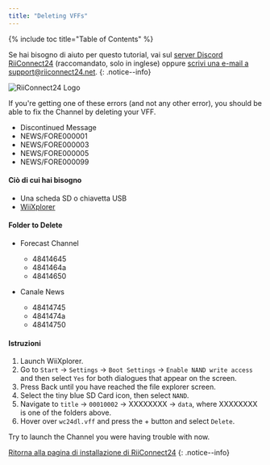 ```yaml
---
title: "Deleting VFFs"
---
```


{% include toc title="Table of Contents" %}

Se hai bisogno di aiuto per questo tutorial, vai sul [server Discord RiiConnect24](https://discord.gg/b4Y7jfD) (raccomandato, solo in inglese) oppure [scrivi una e-mail a support@riiconnect24.net](mailto:support@riiconnect24.net).
{: .notice--info}

![RiiConnect24 Logo](/images/WiiRC24Logo.jpg)

If you're getting one of these errors (and not any other error), you should be able to fix the Channel by deleting your VFF.

+ Discontinued Message
+ NEWS/FORE000001
+ NEWS/FORE000003
+ NEWS/FORE000005
+ NEWS/FORE000099

#### Ciò di cui hai bisogno
* Una scheda SD o chiavetta USB
* [WiiXplorer](https://hbb1.oscwii.org/hbb/wiixplorer/wiixplorer.zip)

#### Folder to Delete

+ Forecast Channel
  + 48414645
  + 4841464a
  + 48414650

+ Canale News
  + 48414745
  + 4841474a
  + 48414750

#### Istruzioni

1. Launch WiiXplorer.
2. Go to `Start` -> `Settings` -> `Boot Settings` -> `Enable NAND write access` and then select `Yes` for both dialogues that appear on the screen.
3. Press Back until you have reached the file explorer screen.
4. Select the tiny blue SD Card icon, then select `NAND`.
5. Navigate to `title` -> `00010002` -> XXXXXXXX -> `data`, where XXXXXXXX is one of the folders above.
6. Hover over `wc24dl.vff` and press the + button and select `Delete`.

Try to launch the Channel you were having trouble with now.

[Ritorna alla pagina di installazione di RiiConnect24](riiConnect24)
{: .notice--info}
